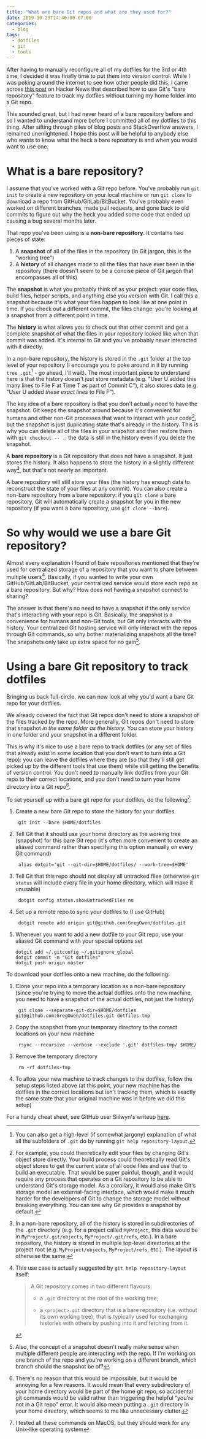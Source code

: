 ```yaml
---
title: "What are bare Git repos and what are they used for?"
date: 2019-10-23T14:46:00-07:00
categories:
  - blog
tags:
  - dotfiles
  - git
  - tools
---
```


After having to manually reconfigure all of my dotfiles for the 3rd or 4th time, I decided it was finally time to put them into version control. While I was poking around the internet to see how other people did this, I came across [this post](https://news.ycombinator.com/item?id=11070797) on Hacker News that described how to use Git's "bare repository" feature to track my dotfiles without turning my home folder into a Git repo.

This sounded great, but I had never heard of a bare repository before and so I wanted to understand more before I committed all of my dotfiles to this thing. After sifting through piles of blog posts and StackOverflow answers, I remained unenlightened. I hope this post will be helpful to anybody else who wants to know what the heck a bare repository is and when you would want to use one.

# What is a bare repository?

I assume that you've worked with a Git repo before. You've probably run `git init` to create a new repository on your local machine or run `git clone` to download a repo from GitHub/GitLab/BitBucket. You've probably even worked on different branches, made pull requests, and gone back to old commits to figure out why the heck you added some code that ended up causing a bug several months later.

That repo you've been using is a **non-bare repository**. It contains two pieces of state:

1. A **snapshot** of all of the files in the repository (in Git jargon, this is the "working tree")
1. A **history** of all changes made to all the files that have ever been in the repository (there doesn't seem to be a concise piece of Git jargon that encompasses all of this)

The **snapshot** is what you probably think of as your project: your code files, build files, helper scripts, and anything else you version with Git. I call this a snapshot because it's what your files happen to look like at one point in time. If you check out a different commit, the files change: you're looking at a snapshot from a different point in time.

The **history** is what allows you to check out that other commit and get a complete snapshot of what the files in your repository looked like when that commit was added. It's internal to Git and you've probably never interacted with it directly.

In a non-bare repository, the history is stored in the `.git` folder at the top level of your repository (I encourage you to poke around in it by running `tree .git`[^repository-layout] - go ahead, I'll wait). The most important piece to understand here is that the history doesn't just store metadata (e.g. "User U added this many lines to File F at Time T as part of Commit C"), it also stores data (e.g. "User U added *these exact lines* to File F").

The key idea of a bare repository is that you don't actually need to have the snapshot. Git keeps the snapshot around because it's convenient for humans and other non-Git processes that want to interact with your code[^non-git-processes], but the snapshot is just duplicating state that's already in the history. This is why you can delete all of the files in your snapshot and then restore them with `git checkout -- .`: the data is still in the history even if you delete the snapshot.

A **bare repository** is a Git repository that does not have a snapshot. It just stores the history. It also happens to store the history in a slightly different way[^different-storage], but that's not nearly as important.

A bare repository will still store your files (the history has enough data to reconstruct the state of your files at any commit). You can also create a non-bare repository from a bare repository: if you `git clone` a bare repository, Git will automatically create a snapshot for you in the new repository (if you want a bare repository, use `git clone --bare`).

# So why would we use a bare Git repository?

Almost every explanation I found of bare repositories mentioned that they're used for centralized storage of a repository that you want to share between multiple users[^shared-repo]. Basically, if you wanted to write your own GitHub/GitLab/BitBucket, your centralized service would store each repo as a bare repository. But why? How does not having a snapshot connect to sharing?

The answer is that there's no need to have a snapshot if the only service that's interacting with your repo is Git. Basically, the snapshot is a convenience for humans and non-Git tools, but Git only interacts with the history. Your centralized Git hosting service will only interact with the repos through Git commands, so why bother materializing snapshots all the time? The snapshots only take up extra space for no gain[^snapshot-makes-no-sense].

# Using a bare Git repository to track dotfiles

Bringing us back full-circle, we can now look at why you'd want a bare Git repo for your dotfiles.

We already covered the fact that Git repos don't need to store a snapshot of the files tracked by the repo. More generally, Git repos don't need to store that snapshot *in the same folder as the history*. You can store your history in one folder and your snapshot in a different folder.

This is why it's nice to use a bare repo to track dotfiles (or any set of files that already exist in some location that you don't want to turn into a Git repo): you can leave the dotfiles where they are (so that they'll still get picked up by the different tools that use them) while still getting the benefits of version control. You don't need to manually link dotfiles from your Git repo to their correct locations, and you don't need to turn your home directory into a Git repo[^no-home-git-repo].

To set yourself up with a bare git repo for your dotfiles, do the following[^tested-on-macos]:

1. Create a new bare Git repo to store the history for your dotfiles

        git init --bare $HOME/dotfiles

1. Tell Git that it should use your home directory as the working tree (snapshot) for this bare Git repo (it's often more convenient to create an aliased command rather than specifying this option manually on every Git command)

        alias dotgit='git --git-dir=$HOME/dotfiles/ --work-tree=$HOME'

1. Tell Git that this repo should not display all untracked files (otherwise `git status` will include every file in your home directory, which will make it unusable)

        dotgit config status.showUntrackedFiles no

1. Set up a remote repo to sync your dotfiles to (I use GitHub)

        dotgit remote add origin git@github.com:GregOwen/dotfiles.git

1. Whenever you want to add a new dotfile to your Git repo, use your aliased Git command with your special options set

    ```
    dotgit add ~/.gitconfig ~/.gitignore_global
    dotgit commit -m "Git dotfiles"
    dotgit push origin master
    ```

To download your dotfiles onto a new machine, do the following:

1. Clone your repo into a temporary location as a non-bare repository (since you're trying to move the actual dotfiles onto the new machine, you need to have a snapshot of the actual dotfiles, not just the history)

        git clone --separate-git-dir=$HOME/dotfiles git@github.com:GregOwen/dotfiles.git dotfiles-tmp

1. Copy the snapshot from your temporary directory to the correct locations on your new machine

        rsync --recursive --verbose --exclude '.git' dotfiles-tmp/ $HOME/

1. Remove the temporary directory

        rm -rf dotfiles-tmp

1. To allow your new machine to track changes to the dotfiles, follow the setup steps listed above (at this point, your new machine has the dotfiles in the correct locations but isn't tracking them, which is exactly the same state that your original machine was in before we did this setup)

For a handy cheat sheet, see GitHub user Siilwyn's writeup [here](https://github.com/Siilwyn/my-dotfiles/tree/master/.my-dotfiles).



[^repository-layout]: You can also get a high-level (if somewhat jargony) explanation of what all the subfolders of `.git` do by running `git help repository-layout`.

[^non-git-processes]: For example, you could theoretically edit your files by changing Git's object store directly. Your build process could theoretically read Git's object stores to get the current state of all code files and use that to build an executable. That would be super painful, though, and it would require any process that operates on a Git repository to be able to understand Git's storage model. As a corollary, it would also make Git's storage model an external-facing interface, which would make it much harder for the developers of Git to change the storage model without breaking everything. You can see why Git provides a snapshot by default.

[^different-storage]: In a non-bare repository, all of the history is stored in subdirectories of the `.git` directory (e.g. for a project called `MyProject`, this data would be in `MyProject/.git/objects`, `MyProject/.git/refs`, etc.). In a bare repository, the history is stored in multiple top-level directories at the project root (e.g. `MyProject/objects`, `MyProject/refs`, etc.). The layout is otherwise the same.

[^shared-repo]: This use case is actually suggested by `git help repository-layout` itself:

    > A Git repository comes in two different flavours:
    >
    > - a `.git` directory at the root of the working tree;
    >
    > - a `<project>.git` directory that is a bare repository (i.e. without its own working tree), that is typically used for exchanging histories with others by pushing into it and fetching from it.

[^snapshot-makes-no-sense]: Also, the concept of a snapshot doesn't really make sense when multiple different people are interacting with the repo. If I'm working on one branch of the repo and you're working on a different branch, which branch should the snapshot be of?

[^no-home-git-repo]: There's no reason that this would be impossible, but it would be annoying for a few reasons. It would mean that every subdirectory of your home directory would be part of the home git repo, so accidental git commands would be valid rather than triggering the helpful "you're not in a Git repo" error. It would also mean putting a `.git` directory in your home directory, which seems to me like unnecessary clutter.

[^tested-on-macos]: I tested all these commands on MacOS, but they should work for any Unix-like operating system